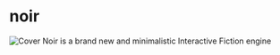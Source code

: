 # noir
![Cover](https://github.com/ostov-larion/noir/blob/master/cover.png|width=500)
Noir is a brand new and minimalistic Interactive Fiction engine

